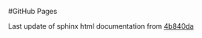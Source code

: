 #GitHub Pages

Last update of sphinx html documentation from [4b840da](https://github.com/Sergeileduc/pyphpbb-sl/tree/4b840da3f1269ae671f491997ae6a93239c6bc07)
